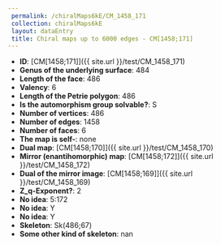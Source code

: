 ```yaml
--- 
 permalink: /chiralMaps6kE/CM_1458_171 
 collection: chiralMaps6kE
 layout: dataEntry
 title: Chiral maps up to 6000 edges - CM[1458;171]
---
```


- **ID**: [CM[1458;171]]({{ site.url }}/test/CM_1458_171)
- **Genus of the underlying surface**: 484
- **Length of the face**: 486
- **Valency**: 6
- **Length of the Petrie polygon**: 486
- **Is the automorphism group solvable?**: S
- **Number of vertices**: 486
- **Number of edges**: 1458
- **Number of faces**: 6
- **The map is self-**: none
- **Dual map**: [CM[1458;170]]({{ site.url }}/test/CM_1458_170)
- **Mirror (enantihomorphic) map**: [CM[1458;172]]({{ site.url }}/test/CM_1458_172)
- **Dual of the mirror image**: [CM[1458;169]]({{ site.url }}/test/CM_1458_169)
- **Z_q-Exponent?**: 2
- **No idea**:  5:172
- **No idea**: Y
- **No idea**: Y
- **Skeleton**: Sk(486;67)
- **Some other kind of skeleton**: nan
